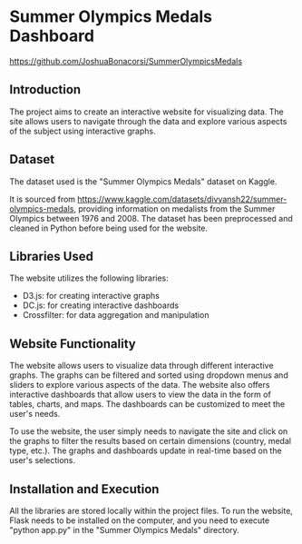 # Summer Olympics Medals Dashboard

https://github.com/JoshuaBonacorsi/SummerOlympicsMedals

## Introduction

The project aims to create an interactive website for visualizing data.
The site allows users to navigate through the data and explore various aspects of the subject using interactive graphs.

## Dataset

The dataset used is the "Summer Olympics Medals" dataset on Kaggle.

It is sourced from https://www.kaggle.com/datasets/divyansh22/summer-olympics-medals, providing information on medalists from the Summer Olympics between 1976 and 2008. The dataset has been preprocessed and cleaned in Python before being used for the website.

## Libraries Used

The website utilizes the following libraries:

- D3.js: for creating interactive graphs
- DC.js: for creating interactive dashboards
- Crossfilter: for data aggregation and manipulation

## Website Functionality

The website allows users to visualize data through different interactive graphs. The graphs can be filtered and sorted using dropdown menus and sliders to explore various aspects of the data.
The website also offers interactive dashboards that allow users to view the data in the form of tables, charts, and maps.
The dashboards can be customized to meet the user's needs.

To use the website, the user simply needs to navigate the site and click on the graphs to filter the results based on certain dimensions (country, medal type, etc.). The graphs and dashboards update in real-time based on the user's selections.

## Installation and Execution

All the libraries are stored locally within the project files.
To run the website, Flask needs to be installed on the computer, and you need to execute "python app.py" in the "Summer Olympics Medals" directory.
